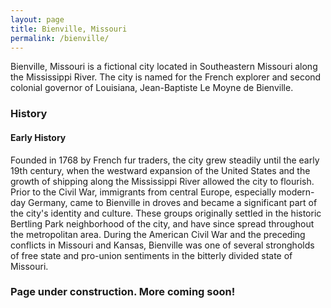 ```yaml
---
layout: page
title: Bienville, Missouri
permalink: /bienville/
---
```


Bienville, Missouri is a fictional city located in Southeastern Missouri along the Mississippi River. The city is named for the French explorer and second colonial governor of Louisiana, Jean-Baptiste Le Moyne de Bienville.

### History

#### Early History

Founded in 1768 by French fur traders, the city grew steadily until the early 19th century, when the westward expansion of the United States and the growth of shipping along the Mississippi River allowed the city to flourish. Prior to the Civil War, immigrants from central Europe, especially modern-day Germany, came to Bienville in droves and became a significant part of the city's identity and culture. These groups originally settled in the historic Bertling Park neighborhood of the city, and have since spread throughout the metropolitan area. During the American Civil War and the preceding conflicts in Missouri and Kansas, Bienville was one of several strongholds of free state and pro-union sentiments in the bitterly divided state of Missouri.

### Page under construction. More coming soon!